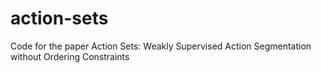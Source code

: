 # action-sets
Code for the paper Action Sets: Weakly Supervised Action Segmentation without Ordering Constraints
